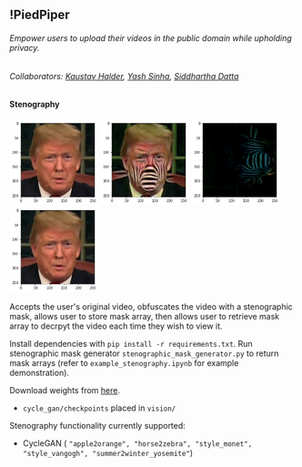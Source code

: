## !PiedPiper
###### Empower users to upload their videos in the public domain while upholding privacy. 

###### <i>Collaborators</i>: [Kaustav Halder](https://github.com/kaustavha), [Yash Sinha](https://github.com/ysinha1), [Siddhartha Datta](https://github.com/dattasiddhartha)

#### Stenography

<img src="data/original.png" height="150px"></img>
<img src="data/encrypted.png" height="150px"></img>
<img src="data/mask.png" height="150px"></img>
<img src="data/restored.png" height="150px"></img>

Accepts the user's original video, obfuscates the video with a stenographic mask, allows user to store mask array, then allows user to retrieve mask array to decrpyt the video each time they wish to view it.

Install dependencies with `pip install -r requirements.txt`. Run stenographic mask generator `stenographic_mask_generator.py` to return mask arrays (refer to `example_stenography.ipynb` for example demonstration).

Download weights from
[here](https://drive.google.com/drive/folders/1ANqflh1dxSfgdFwvH1mZqZ8_vPS6WipB?usp=sharing).
* `cycle_gan/checkpoints` placed in `vision/`

Stenography functionality currently supported:
* CycleGAN ( `"apple2orange", "horse2zebra", "style_monet", "style_vangogh", "summer2winter_yosemite"`)
